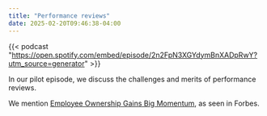 ```yaml
---
title: "Performance reviews"
date: 2025-02-20T09:46:38-04:00
---
```


{{< podcast "https://open.spotify.com/embed/episode/2n2FpN3XGYdymBnXADpRwY?utm_source=generator" >}}
 
In our pilot episode, we discuss the challenges and merits of performance reviews.

We mention [⁠Employee Ownership Gains Big Momentum][eo], as seen in Forbes.

[eo]: https://www.forbes.com/sites/maryjosephs/2024/06/21/employee-ownership-gains-big-momentum/
